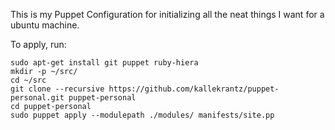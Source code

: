 This is my Puppet Configuration for initializing all the neat things I want for a ubuntu machine.

To apply, run:
```
sudo apt-get install git puppet ruby-hiera
mkdir -p ~/src/
cd ~/src
git clone --recursive https://github.com/kallekrantz/puppet-personal.git puppet-personal
cd puppet-personal
sudo puppet apply --modulepath ./modules/ manifests/site.pp
```
